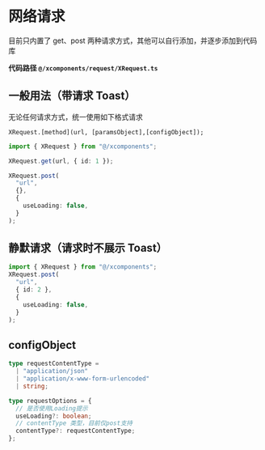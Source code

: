 # 网络请求

目前只内置了 get、post 两种请求方式，其他可以自行添加，并逐步添加到代码库

**代码路径 `@/xcomponents/request/XRequest.ts`**

## 一般用法（带请求 Toast）

无论任何请求方式，统一使用如下格式请求

`XRequest.[method](url, [paramsObject],[configObject]);`

```typescript
import { XRequest } from "@/xcomponents";

XRequest.get(url, { id: 1 });

XRequest.post(
  "url",
  {},
  {
    useLoading: false,
  }
);
```

## 静默请求（请求时不展示 Toast）

```typescript
import { XRequest } from "@/xcomponents";
XRequest.post(
  "url",
  { id: 2 },
  {
    useLoading: false,
  }
);
```

## configObject

```typescript
type requestContentType =
  | "application/json"
  | "application/x-www-form-urlencoded"
  | string;

type requestOptions = {
  // 是否使用Loading提示
  useLoading?: boolean;
  // contentType 类型，目前仅post支持
  contentType?: requestContentType;
};
```
